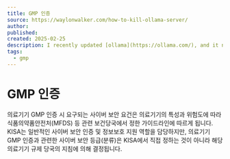 ```yaml
---
title: GMP 인증
source: https://waylonwalker.com/how-to-kill-ollama-server/
author:
published:
created: 2025-02-25
description: I recently updated [ollama](https://ollama.com/), and it now installs a systemdservice that I was not expecting.  Seems like a great option, but I hadn&#x27;t
tags:
  - gmp
---
```


# GMP 인증
의료기기 GMP 인증 시 요구되는 사이버 보안 요건은 의료기기의 특성과 위험도에 따라 식품의약품안전처(MFDS) 등 관련 보건당국에서 정한 가이드라인에 따르게 됩니다. KISA는 일반적인 사이버 보안 인증 및 정보보호 지원 역할을 담당하지만, 의료기기 GMP 인증과 관련한 사이버 보안 등급(분류)은 KISA에서 직접 정하는 것이 아니라 해당 의료기기 규제 당국의 지침에 의해 결정됩니다.